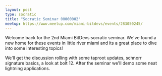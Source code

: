 ```yaml
---
layout: post
type: socratic
title: "Socratic Seminar 00000002"
meetup: https://www.meetup.com/miami-bitdevs/events/283050245/
---
```


Welcome back for the 2nd Miami BitDevs socratic seminar. We've found a new home for these events in little river miami and its a great place to dive into some interesting topics!

We'll get the discussion rolling with some taproot updates, schnorr signature basics, a look at bolt 12. After the seminar we'll demo some neat lightning applications.